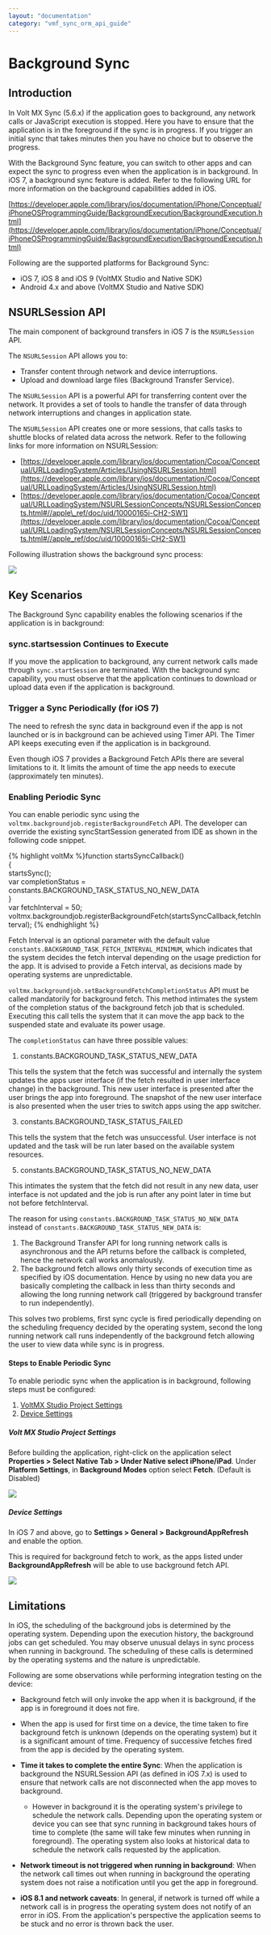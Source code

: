 ```yaml
---
layout: "documentation"
category: "vmf_sync_orm_api_guide"
---
```

                          

Background Sync
===============

Introduction
------------

In Volt MX Sync (5.6.x) if the application goes to background, any network calls or JavaScript execution is stopped. Here you have to ensure that the application is in the foreground if the sync is in progress. If you trigger an initial sync that takes minutes then you have no choice but to observe the progress.

With the Background Sync feature, you can switch to other apps and can expect the sync to progress even when the application is in background. In iOS 7, a background sync feature is added. Refer to the following URL for more information on the background capabilities added in iOS.

[https://developer.apple.com/library/ios/documentation/iPhone/Conceptual/iPhoneOSProgrammingGuide/BackgroundExecution/BackgroundExecution.html](https://developer.apple.com/library/ios/documentation/iPhone/Conceptual/iPhoneOSProgrammingGuide/BackgroundExecution/BackgroundExecution.html)

Following are the supported platforms for Background Sync: 

*   iOS 7, iOS 8 and iOS 9 (VoltMX Studio and Native SDK)
*   Android 4.x and above (VoltMX Studio and Native SDK)

NSURLSession API
----------------

The main component of background transfers in iOS 7 is the `NSURLSession` API.

The `NSURLSession` API allows you to:

*   Transfer content through network and device interruptions.
*   Upload and download large files (Background Transfer Service).

The `NSURLSession` API is a powerful API for transferring content over the network. It provides a set of tools to handle the transfer of data through network interruptions and changes in application state.

The `NSURLSession` API creates one or more sessions, that calls tasks to shuttle blocks of related data across the network. Refer to the following links for more information on NSURLSession:

*   [https://developer.apple.com/library/ios/documentation/Cocoa/Conceptual/URLLoadingSystem/Articles/UsingNSURLSession.html](https://developer.apple.com/library/ios/documentation/Cocoa/Conceptual/URLLoadingSystem/Articles/UsingNSURLSession.html)
*   [https://developer.apple.com/library/ios/documentation/Cocoa/Conceptual/URLLoadingSystem/NSURLSessionConcepts/NSURLSessionConcepts.html#//apple\_ref/doc/uid/10000165i-CH2-SW1](https://developer.apple.com/library/ios/documentation/Cocoa/Conceptual/URLLoadingSystem/NSURLSessionConcepts/NSURLSessionConcepts.html#//apple_ref/doc/uid/10000165i-CH2-SW1)

Following illustration shows the background sync process:

![](Resources/Images/BackSyncFlow_599x265.bmp)

Key Scenarios
-------------

The Background Sync capability enables the following scenarios if the application is in background:

### sync.startsession Continues to Execute

If you move the application to background, any current network calls made through `sync.startSession` are terminated. With the background sync capability, you must observe that the application continues to download or upload data even if the application is background.

### Trigger a Sync Periodically (for iOS 7)

The need to refresh the sync data in background even if the app is not launched or is in background can be achieved using Timer API. The Timer API keeps executing even if the application is in background.

Even though iOS 7 provides a Background Fetch APIs there are several limitations to it. It limits the amount of time the app needs to execute (approximately ten minutes).

### Enabling Periodic Sync

You can enable periodic sync using the `voltmx.backgroundjob.registerBackgroundFetch` API. The developer can override the existing syncStartSession generated from IDE as shown in the following code snippet.

{% highlight voltMx %}function startsSyncCallback()   
{   
startsSync();   
var completionStatus = constants.BACKGROUND\_TASK\_STATUS\_NO\_NEW\_DATA  
}   
var fetchInterval = 50;   
voltmx.backgroundjob.registerBackgroundFetch(startsSyncCallback,fetchInterval);
{% endhighlight %}

Fetch Interval is an optional parameter with the default value `constants.BACKGROUND_TASK_FETCH_INTERVAL_MINIMUM`, which indicates that the system decides the fetch interval depending on the usage prediction for the app. It is advised to provide a Fetch interval, as decisions made by operating systems are unpredictable.

`voltmx.backgroundjob.setBackgroundFetchCompletionStatus` API must be called mandatorily for background fetch. This method intimates the system of the completion status of the background fetch job that is scheduled. Executing this call tells the system that it can move the app back to the suspended state and evaluate its power usage.

The `completionStatus` can have three possible values:

1.  constants.BACKGROUND\_TASK\_STATUS\_NEW\_DATA

This tells the system that the fetch was successful and internally the system updates the apps user interface (if the fetch resulted in user interface change) in the background. This new user interface is presented after the user brings the app into foreground. The snapshot of the new user interface is also presented when the user tries to switch apps using the app switcher.

3.  constants.BACKGROUND\_TASK\_STATUS\_FAILED

This tells the system that the fetch was unsuccessful. User interface is not updated and the task will be run later based on the available system resources.

5.  constants.BACKGROUND\_TASK\_STATUS\_NO\_NEW\_DATA

This intimates the system that the fetch did not result in any new data, user interface is not updated and the job is run after any point later in time but not before fetchInterval.

The reason for using `constants.BACKGROUND_TASK_STATUS_NO_NEW_DATA` instead of `constants.BACKGROUND_TASK_STATUS_NEW_DATA` is: 

1.  The Background Transfer API for long running network calls is asynchronous and the API returns before the callback is completed, hence the network call works anomalously.
2.  The background fetch allows only thirty seconds of execution time as specified by iOS documentation. Hence by using no new data you are basically completing the callback in less than thirty seconds and allowing the long running network call (triggered by background transfer to run independently).

This solves two problems, first sync cycle is fired periodically depending on the scheduling frequency decided by the operating system, second the long running network call runs independently of the background fetch allowing the user to view data while sync is in progress.

#### Steps to Enable Periodic Sync

To enable periodic sync when the application is in background, following steps must be configured: 

1.  [VoltMX Studio Project Settings](#volt-mx-studio-project-settings)
2.  [Device Settings](#Device_Settings)

##### Volt MX Studio Project Settings

Before building the application, right-click on the application select **Properties > Select Native Tab > Under Native select iPhone/iPad**. Under **Platform Settings**, in **Background Modes** option select **Fetch**. (Default is Disabled)

![](Resources/Images/KS_ProjectSettings_562x395.png)

##### Device Settings

In iOS 7 and above, go to **Settings > General > BackgroundAppRefresh** and enable the option.

This is required for background fetch to work, as the apps listed under **BackgroundAppRefresh** will be able to use background fetch API.

![](Resources/Images/iOS_Settings.png)

Limitations
-----------

In iOS, the scheduling of the background jobs is determined by the operating system. Depending upon the execution history, the background jobs can get scheduled. You may observe unusual delays in sync process when running in background. The scheduling of these calls is determined by the operating systems and the nature is unpredictable.

Following are some observations while performing integration testing on the device: 

*   Background fetch will only invoke the app when it is background, if the app is in foreground it does not fire.
*   When the app is used for first time on a device, the time taken to fire background fetch is unknown (depends on the operating system) but it is a significant amount of time. Frequency of successive fetches fired from the app is decided by the operating system.
*   **Time it takes to complete the entire Sync**: When the application is background the NSURLSession API (as defined in iOS 7.x) is used to ensure that network calls are not disconnected when the app moves to background.
    
    *   However in background it is the operating system's privilege to schedule the network calls. Depending upon the operating system or device you can see that sync running in background takes hours of time to complete (the same will take few minutes when running in foreground). The operating system also looks at historical data to schedule the network calls requested by the application.
        
*   **Network timeout is not triggered when running in background**: When the network call times out when running in background the operating system does not raise a notification until you get the app in foreground.
*   **iOS 8.1 and network caveats**: In general, if network is turned off while a network call is in progress the operating system does not notify of an error in iOS. From the application's perspective the application seems to be stuck and no error is thrown back the user.
